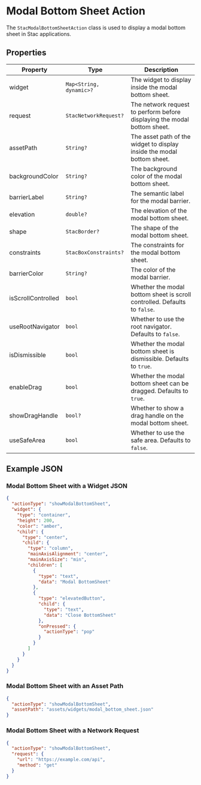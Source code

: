 # Modal Bottom Sheet Action

The `StacModalBottomSheetAction` class is used to display a modal bottom sheet in Stac applications.

## Properties

| Property            | Type                          | Description                                                                 |
|---------------------|-------------------------------|-----------------------------------------------------------------------------|
| widget              | `Map<String, dynamic>?`       | The widget to display inside the modal bottom sheet.                        |
| request             | `StacNetworkRequest?`        | The network request to perform before displaying the modal bottom sheet.    |
| assetPath           | `String?`                     | The asset path of the widget to display inside the modal bottom sheet.      |
| backgroundColor     | `String?`                     | The background color of the modal bottom sheet.                             |
| barrierLabel        | `String?`                     | The semantic label for the modal barrier.                                   |
| elevation           | `double?`                     | The elevation of the modal bottom sheet.                                    |
| shape               | `StacBorder?`                | The shape of the modal bottom sheet.                                        |
| constraints         | `StacBoxConstraints?`        | The constraints for the modal bottom sheet.                                 |
| barrierColor        | `String?`                     | The color of the modal barrier.                                             |
| isScrollControlled  | `bool`                        | Whether the modal bottom sheet is scroll controlled. Defaults to `false`.   |
| useRootNavigator    | `bool`                        | Whether to use the root navigator. Defaults to `false`.                     |
| isDismissible       | `bool`                        | Whether the modal bottom sheet is dismissible. Defaults to `true`.          |
| enableDrag          | `bool`                        | Whether the modal bottom sheet can be dragged. Defaults to `true`.          |
| showDragHandle      | `bool?`                       | Whether to show a drag handle on the modal bottom sheet.                    |
| useSafeArea         | `bool`                        | Whether to use the safe area. Defaults to `false`.                          |

## Example JSON

### Modal Bottom Sheet with a Widget JSON

```json
{
  "actionType": "showModalBottomSheet",
  "widget": {
    "type": "container",
    "height": 200,
    "color": "amber",
    "child": {
      "type": "center",
      "child": {
        "type": "column",
        "mainAxisAlignment": "center",
        "mainAxisSize": "min",
        "children": [
          {
            "type": "text",
            "data": "Modal BottomSheet"
          },
          {
            "type": "elevatedButton",
            "child": {
              "type": "text",
              "data": "Close BottomSheet"
            },
            "onPressed": {
              "actionType": "pop"
            }
          }
        ]
      }
    }
  }
}
```

### Modal Bottom Sheet with an Asset Path

```json
{
  "actionType": "showModalBottomSheet",
  "assetPath": "assets/widgets/modal_bottom_sheet.json"
}
```

### Modal Bottom Sheet with a Network Request

```json
{
  "actionType": "showModalBottomSheet",
  "request": {
    "url": "https://example.com/api",
    "method": "get"
  }
}
```